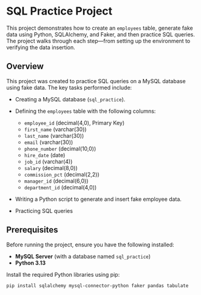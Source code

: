 # SQL Practice Project

This project demonstrates how to create an `employees` table, generate fake data using Python, SQLAlchemy, and Faker, and then practice SQL queries. The project walks through each step—from setting up the environment to verifying the data insertion.


## Overview

This project was created to practice SQL queries on a MySQL database using fake data. The key tasks performed include:
- Creating a MySQL database (`sql_practice`).
- Defining the `employees` table with the following columns:

  - `employee_id` (decimal(4,0), Primary Key)
  - `first_name` (varchar(30))
  - `last_name` (varchar(30))
  - `email` (varchar(30))
  - `phone_number` (decimal(10,0))
  - `hire_date` (date)
  - `job_id` (varchar(4))
  - `salary` (decimal(8,0))
  - `commission_pct` (decimal(2,2))
  - `manager_id` (decimal(6,0))
  - `department_id` (decimal(4,0))

- Writing a Python script to generate and insert fake employee data.
- Practicing SQL queries

## Prerequisites

Before running the project, ensure you have the following installed:
- **MySQL Server** (with a database named `sql_practice`)
- **Python 3.13**

Install the required Python libraries using pip:

```bash
pip install sqlalchemy mysql-connector-python faker pandas tabulate
